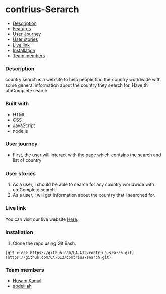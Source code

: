 # contrius-Serarch

- [Description](#desc)
- [Features](#features)
- [User Journey](#Journey)
- [User stories](#stories)
- [Live link](#live)
- [Installation](#install)
- [Team members](#Mai&Hosam)

### **Description** <span id='desc'></span>

country search is a website to help people find the country worldwide with some general information about the country they search for. Have th utoComplete search

### **Built with** <span id='built'></span>

- HTML
- CSS
- JavaScript
- node js

### **User journey** <span id='Journey'></span>

- First, the user will interact with the  page which contains the search and list of country 


### **User stories** <span id='stories'></span>

1. As a user, I should be able to search for any country worldwide with utoComplete search.
2. As a user, I will get information about the country that I searched for.

### **Live link** <span id='live'></span>

You can visit our live website [Here](https://contry-search.herokuapp.com/).

### **Installation** <span id='install'></span>

1. Clone the repo using Git Bash.

```
[git clone https://github.com/CA-G12/contrius-search.git](https://github.com/CA-G12/contrius-search.git)
```


### **Team members** <span id='team'></span>

- [Husam Kamal](https://github.com/husamkamal)
- [abdelilah](https://github.com/abdou059)
